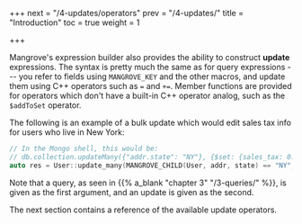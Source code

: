 +++
next = "/4-updates/operators"
prev = "/4-updates/"
title = "Introduction"
toc = true
weight = 1

+++

Mangrove's expression builder also provides the ability to construct **update** expressions.
The syntax is pretty much the same as for query expressions --- you refer to fields
using `MANGROVE_KEY` and the other macros, and update them using
C++ operators such as `=` and `+=`. Member functions are provided for operators which don't have
a built-in C++ operator analog, such as the `$addToSet` operator.

The following is an example of a bulk update which would edit sales tax info for users who live in
New York:

```cpp
// In the Mongo shell, this would be:
// db.collection.updateMany({"addr.state": "NY"}, {$set: {sales_tax: 0.10}});
auto res = User::update_many(MANGROVE_CHILD(User, addr, state) == "NY", MANGROVE_KEY(User::sales_tax) = 0.10);
```

Note that a query, as seen in {{% a_blank "chapter 3" "/3-queries/" %}},
is given as the first argument, and an update is given as the second.

The next section contains a reference of the available update operators.
